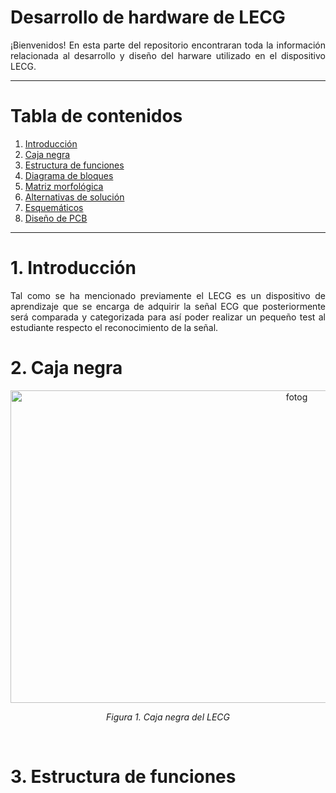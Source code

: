 #  Desarrollo de hardware de LECG 

<p align="justify">
¡Bienvenidos! En esta parte del repositorio encontraran toda la información relacionada al desarrollo y diseño del harware utilizado en el dispositivo LECG.
</p>

***

# **Tabla de contenidos**

1. [Introducción](#id1)
2. [Caja negra](#id2)
3. [Estructura de funciones](#id3)
4. [Diagrama de bloques](#id4)
5. [Matriz morfológica](#id5)
6. [Alternativas de solución](#id6)
7. [Esquemáticos](#id7)
8. [Diseño de PCB](#id8)

***

# 1. Introducción<a name="id1"></a>

<p align="justify">
Tal como se ha mencionado previamente el LECG es un dispositivo de aprendizaje que se encarga de adquirir la señal ECG que posteriormente será comparada y categorizada para así poder realizar un pequeño test al estudiante respecto el reconocimiento de la señal.
</p>

# 2. Caja negra<a name="id2"></a>

<p align="center">
  <img src="https://github.com/sofia-is-a-panda/LECG/assets/164522281/4f029072-8cce-45a6-be94-54084dd39210" alt="fotog" width="900" height="500"/>
</p>
<p align="center"><i>Figura 1. Caja negra del LECG</i></p><br>



# 3. Estructura de funciones<a name="id3"></a>
